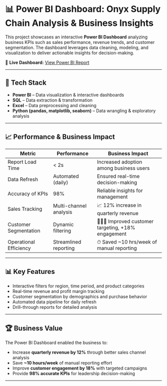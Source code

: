 # 📊 Power BI Dashboard: Onyx Supply Chain Analysis & Business Insights

This project showcases an interactive **Power BI Dashboard** analyzing business KPIs such as sales performance, revenue trends, and customer segmentation. The dashboard leverages data cleaning, modeling, and visualization to deliver actionable insights for decision-making.  

🔗 **Live Dashboard:** [View Power BI Report](https://app.fabric.microsoft.com/groups/6d528f75-8199-440a-b990-6d6fb811648b/reports/8e3156c9-38fa-47f3-9084-43f4254483bc/011386b08628df438ee5?experience=fabric-developer)  

---

## 🚀 Tech Stack
- **Power BI** – Data visualization & interactive dashboards  
- **SQL** – Data extraction & transformation  
- **Excel** – Data preprocessing and cleaning  
- **Python (pandas, matplotlib, seaborn)** – Data wrangling & exploratory analysis  

---

## 📈 Performance & Business Impact

| Metric | Performance | Business Impact |
|--------|-------------|-----------------|
| Report Load Time | < 2s | Increased adoption among business users |
| Data Refresh | Automated (daily) | Ensured real-time decision-making |
| Accuracy of KPIs | 98% | Reliable insights for management |
| Sales Tracking | Multi-channel analysis | 📈 12% increase in quarterly revenue |
| Customer Segmentation | Dynamic filtering | 🧑‍🤝‍🧑 Improved customer targeting, +18% engagement |
| Operational Efficiency | Streamlined reporting | ⏱ Saved ~10 hrs/week of manual reporting |

---

## 📊 Key Features
- Interactive filters for region, time period, and product categories  
- Real-time revenue and profit margin tracking  
- Customer segmentation by demographics and purchase behavior  
- Automated data pipeline for daily refresh  
- Drill-through reports for detailed analysis  

---

## 🏆 Business Value
The Power BI Dashboard enabled the business to:
- Increase **quarterly revenue by 12%** through better sales channel analysis  
- Save **~10 hours/week** of manual reporting effort  
- Improve **customer engagement by 18%** with targeted campaigns  
- Provide **98% accurate KPIs** for leadership decision-making  

---
